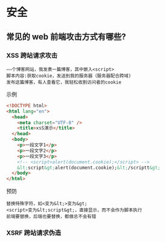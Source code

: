 # 安全

## 常见的 web 前端攻击方式有哪些?

### XSS 跨站请求攻击

```
——个博客网站，我发表一篇博客，其中嵌入<script>
脚本内容:获取cookie，发送到我的服务器（服务器配合跨域)
发布这篇博客，有人查看它，我轻松收割访问者的cookie
```

示例

```html
<!DOCTYPE html>
<html lang="en">
  <head>
    <meta charset="UTF-8" />
    <title>xsS演示</title>
  </head>
  <body>
    <p>一段文字1</p>
    <p>一段文字2</p>
    <p>一段文字3</p>
    <!-- <script>alert(document.cookie);</script> -->
    &lt;script&gt;alert(document.cookie);&lt;/scriptt&gt;
  </body>
</html>
```

预防

```
替换特殊字符，如<变为&lt;>变为&gt;
<script>变为&lt;script&gt;，直接显示，而不会作为脚本执行
前端要替换，后端也要替换，都做总不会有错
```

### XSRF 跨站请求伪造
